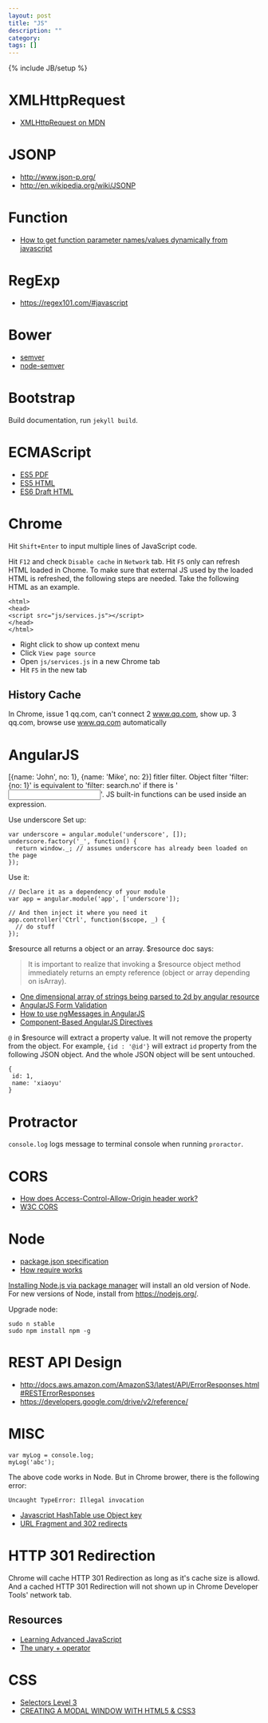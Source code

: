 ```yaml
---
layout: post
title: "JS"
description: ""
category: 
tags: []
---
```

{% include JB/setup %}

# XMLHttpRequest
- [XMLHttpRequest on MDN](https://developer.mozilla.org/en-US/docs/Web/API/XMLHttpRequest)

# JSONP
- http://www.json-p.org/
- http://en.wikipedia.org/wiki/JSONP

# Function
- [How to get function parameter names/values dynamically from javascript](http://stackoverflow.com/questions/1007981/how-to-get-function-parameter-names-values-dynamically-from-javascript)

# RegExp
- https://regex101.com/#javascript

# Bower
- [semver](http://semver.org/)
- [node-semver](https://github.com/npm/node-semver)

# Bootstrap
Build documentation, run `jekyll build`.

# ECMAScript
- [ES5 PDF](http://www.ecma-international.org/publications/files/ECMA-ST/ECMA-262.pdf)
- [ES5 HTML](http://www.ecma-international.org/ecma-262/5.1/)
- [ES6 Draft HTML](https://people.mozilla.org/~jorendorff/es6-draft.html)

# Chrome
Hit `Shift+Enter` to input multiple lines of JavaScript code. 

Hit `F12` and check `Disable cache` in `Network` tab. Hit `F5` only can
refresh HTML loaded in Chome. To make sure that external JS used by the 
loaded HTML is refreshed, the following steps are needed. Take the following
HTML as an example.


```
<html>
<head>
<script src="js/services.js"></script>
</head>
</html>
```

- Right click to show up context menu
- Click `View page source`
- Open `js/services.js` in a new Chrome tab
- Hit `F5` in the new tab

## History Cache
In Chrome, issue
1 qq.com, can't connect
2 www.qq.com, show up.
3 qq.com, browse use www.qq.com automatically

# AngularJS
[{name: 'John', no: 1}, {name: 'Mike', no: 2}]
fitler filter. Object filter 'filter: {no: 1}' is equivalent to  'filter: 
search.no' if there is '<input ng-model="search.no"/>'.
JS built-in functions can be used inside an expression.

Use underscore
Set up:
```
var underscore = angular.module('underscore', []);
underscore.factory('_', function() {
  return window._; // assumes underscore has already been loaded on the page
});
```
Use it:
```
// Declare it as a dependency of your module
var app = angular.module('app', ['underscore']);

// And then inject it where you need it
app.controller('Ctrl', function($scope, _) {
  // do stuff
});
```
$resource all returns a object or an array. $resource doc says:

> It is important to realize that invoking a $resource object method immediately
> returns an empty reference (object or array depending on isArray).

- [One dimensional array of strings being parsed to 2d by angular resource](http://stackoverflow.com/questions/13813673/one-dimensional-array-of-strings-being-parsed-to-2d-by-angular-resource)
- [AngularJS Form Validation](https://scotch.io/tutorials/angularjs-form-validation)
- [How to use ngMessages in AngularJS](http://www.yearofmoo.com/2014/05/how-to-use-ngmessages-in-angularjs.html)
- [Component-Based AngularJS Directives](https://www.airpair.com/angularjs/posts/component-based-angularjs-directives)

`@` in $resource will extract a property value. It will not remove the property
from the object. For example, `{id : '@id'}` will extract `id` property from the
following JSON object. And the whole JSON object will be sent untouched.

```
{
 id: 1,
 name: 'xiaoyu'
}
```


# Protractor
`console.log` logs message to terminal console when running `proractor`.

# CORS
- [How does Access-Control-Allow-Origin header work?](http://stackoverflow.com/questions/10636611/how-does-access-control-allow-origin-header-work)
- [W3C CORS](http://www.w3.org/TR/cors/)

# Node
- [package.json specification](https://docs.npmjs.com/files/package.json)
- [How require works](https://github.com/maxogden/art-of-node/#how-require-works)

[Installing Node.js via package manager](https://github.com/joyent/node/wiki/Installing-Node.js-via-package-manager#debian-and-ubuntu-based-linux-distributions)
will install an old version of Node. For new versions of Node, install from
https://nodejs.org/.

Upgrade node:
```
sudo n stable
sudo npm install npm -g
```

# REST API Design
- http://docs.aws.amazon.com/AmazonS3/latest/API/ErrorResponses.html#RESTErrorResponses
- https://developers.google.com/drive/v2/reference/

# MISC
```
var myLog = console.log;
myLog('abc');
```
The above code works in Node. But in Chrome brower, there is the following
error:
```
Uncaught TypeError: Illegal invocation
```
- [Javascript HashTable use Object key](http://stackoverflow.com/questions/10892322/javascript-hashtable-use-object-key/)
- [URL Fragment and 302 redirects](http://stackoverflow.com/questions/2286402/url-fragment-and-302-redirects)

# HTTP 301 Redirection
Chrome will cache HTTP 301 Redirection as long as it's cache size is allowd. And
a cached HTTP 301 Redirection will not shown up in Chrome Developer Tools'
network tab.

## Resources
- [Learning Advanced JavaScript](http://ejohn.org/apps/learn/)
- [The unary + operator](http://xkr.us/articles/javascript/unary-add/)

# CSS
- [Selectors Level 3](http://www.w3.org/TR/css3-selectors/#class-html)
- [CREATING A MODAL WINDOW WITH HTML5 & CSS3](http://www.webdesignerdepot.com/2012/10/creating-a-modal-window-with-html5-and-css3/)

